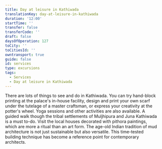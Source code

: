 ```yaml
---
title: Day at leisure in Kathiwada
translationKey: day-at-leisure-in-kathiwada
duration: '12:00'
startTime: ''
transfer: false
transferCode: ''
draft: false
daysOfOperation: 127
toCity: ''
toCitiesId: ''
owntransport: true
guide: false
id: services
type: excursions
tags:
  - Services
  - Day at leisure in Kathiwada
---
```

There are lots of things to see and do in Kathiwada. You can try hand-block printing at the palace's in-house facility, design and print your own scarf under the tutelage of a master craftsman, or express your creativity at the potter's wheel. Yoga sessions and other activities are also available.       A guided walk though the tribal settlements of Muljhipura and Juna Kathiwada is a must to-do. Visit the local houses decorated with pithora paintings, which are more a ritual than an art form. The age-old Indian tradition of mud architecture is not just sustainable but also versatile. This time-tested building technique has become a reference point for contemporary architects.
